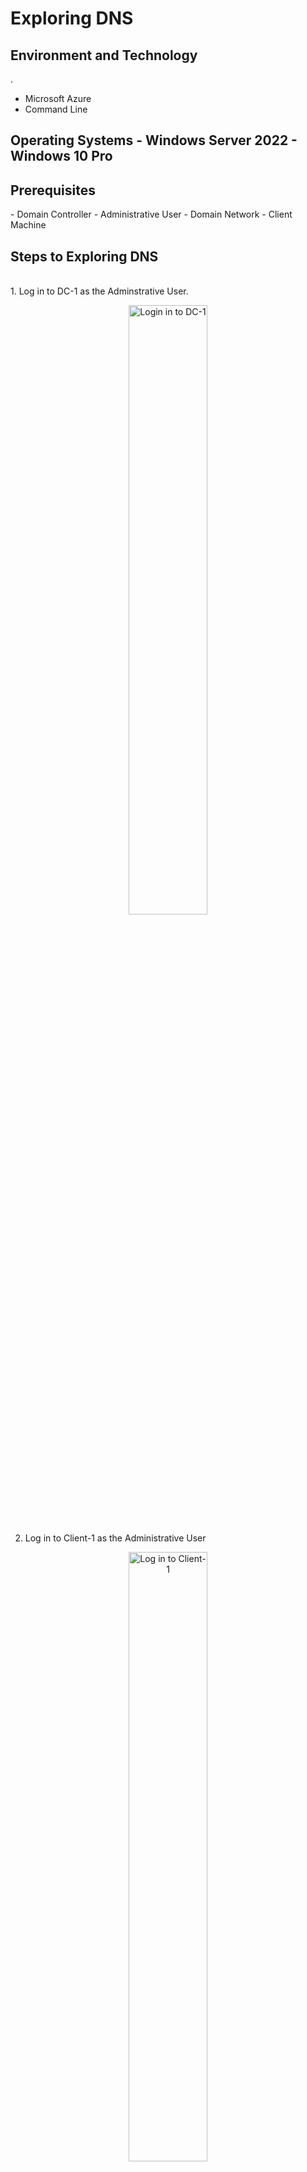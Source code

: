 <h1> Exploring DNS </h1>
<h2> Environment and Technology </h2>. 

- Microsoft Azure
- Command Line

<h2> Operating Systems
- Windows Server 2022
- Windows 10 Pro 

<h2> Prerequisites </h2>
- Domain Controller
- Administrative User
- Domain Network
- Client Machine

<h2> Steps to Exploring DNS </h2>
<br>
1. Log in to DC-1 as the Adminstrative User.  

<br>
<p align="center">
<img src="https://i.imgur.com/LgmvAIs.png" height="50%" width="50%" alt="Login in to DC-1"/>
</p>

2. Log in to Client-1 as the Administrative User
<p align="center">
<img src="https://i.imgur.com/utCOYwx.png" height="50%" width="50%" alt="Log in to Client-1"/>

3. Within Client-1, ping the mainframe. Observe the ping failure
4. Within Client-1, open the command line ad enter the command "nslookup". Observe the 
5. 
